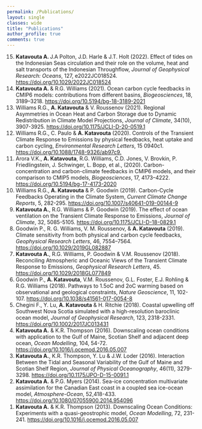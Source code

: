 ```yaml
---
permalink: /Publications/
layout: single
classes: wide
title: "Publications"
author_profile: true
comments: true
---
```


<ol reversed>  
<li><b>Katavouta A. </b>J.A Polton, J.D. Harle & J.T. Holt (2022). Effect of tides on the Indonesian Seas circulation and their role on the volume, heat and salt transports of the Indonesian Throughflow, <i>Journal of Geophysical Research: Oceans</i>,  127, e2022JC018524. <a href="https://doi.org/10.1029/2022JC018524">https://doi.org/10.1029/2022JC018524</a></li>
 
<li><b>Katavouta A. </b> & R.G. Williams (2021). Ocean carbon cycle feedbacks in CMIP6 models: contributions from different basins, <i>Biogeosciences</i>, 18, 3189–3218. <a href="https://doi.org/10.5194/bg-18-3189-2021">https://doi.org/10.5194/bg-18-3189-2021</a></li>
 
<li>Williams R.G., <b>A. Katavouta</b> & V. Roussenov (2021). Regional Asymmetries in Ocean Heat and Carbon Storage due to Dynamic Redistribution in Climate Model Projections, <i>Journal of Climate</i>, 34(10), 3907-3925. <a href="https://doi.org/10.1175/JCLI-D-20-0519.1">https://doi.org/10.1175/JCLI-D-20-0519.1</a></li>

<li>Williams R.G., C. Paulo & <b>A. Katavouta</b> (2020). Controls of the Transient Climate Response to Emissions by physical feedbacks, heat uptake and carbon cycling, <i>Environmental Research Letters</i>, 15 0940c1. <a href="https://doi.org/10.1088/1748-9326/ab97c9">https://doi.org/10.1088/1748-9326/ab97c9.</a></li>

<li>Arora V.K., <b>A. Katavouta</b>, R.G. Williams, C.D. Jones, V. Brovkin, P. Friedlingstein, J. Schwinger, L. Bopp, et al., (2020). Carbon-concentration and carbon-climate feedbacks in CMIP6 models, and their comparison to CMIP5 models, <i>Biogeosciences</i>, 17, 4173–4222. <a href="https://doi.org/10.5194/bg-17-4173-2020">https://doi.org/10.5194/bg-17-4173-2020</a></li>  

<li>Williams R.G., <b>A. Katavouta</b> & P. Goodwin (2019). Carbon-Cycle Feedbacks Operating in the Climate System, <i>Current Climate Change Reports</i>, 5, 282-295. <a href="https://doi.org/10.1007/s40641-019-00144-9">https://doi.org/10.1007/s40641-019-00144-9</a></li>

<li><b>Katavouta A.</b>, R.G. Williams & P. Goodwin (2019). The effect of ocean ventilation on the Transient Climate Response to Emissions, <i>Journal of Climate</i>, 32, 5085-5105. <a href="https://doi.org/10.1175/JCLI-D-18-0829.1">https://doi.org/10.1175/JCLI-D-18-0829.1</a></li>

<li>Goodwin P., R. G. Williams, V. M. Roussenov, & <b>A. Katavouta</b> (2019). Climate sensitivity from both physical and carbon cycle feedbacks, <i>Geophysical Research Letters</i>, 46, 7554–7564. <a href="https://doi.org/10.1029/2019GL082887">https://doi.org/10.1029/2019GL082887</a></li>

<li><b>Katavouta A.</b>, R.G. Williams, P. Goodwin & V.M. Roussenov (2018). Reconciling Atmospheric and Oceanic Views of the Transient Climate Response to Emissions, <i>Geophysical Research Letters</i>, 45. <a href="https://doi.org/10.1029/2018GL077849">https://doi.org/10.1029/2018GL077849</a></li>

<li>Goodwin P., <b>A. Katavouta</b>, V.M. Roussenov, G.L. Foster, E.J. Rohling & R.G. Williams (2018). Pathways to 1.5oC and 2oC warming based on observational and geological constraints, <i>Nature Geoscience</i>, 11, 102-107. <a href="https://doi.org/10.1038/s41561-017-0054-8">https://doi.org/10.1038/s41561-017-0054-8</a></li>

<li>Chegini F., Y. Lu, <b>A. Katavouta</b> & H. Ritchie (2018). Coastal upwelling off Southwest Nova Scotia simulated with a high-resolution baroclinic ocean model, <i>Journal of Geophysical Research</i>, 123, 2318-2331. <a href="https://doi.org/10.1002/2017JC013431">https://doi.org/10.1002/2017JC013431</a></li>

<li><b>Katavouta A.</b> & K.R. Thompson (2016). Downscaling ocean conditions with application to the Gulf of Maine, Scotian Shelf and adjacent deep ocean, <i>Ocean Modelling</i>, 104, 54-72. <a href="https://doi.org/10.1016/j.ocemod.2016.05.007">https://doi.org/10.1016/j.ocemod.2016.05.007</a></li>

<li><b>Katavouta A.</b>, K.R. Thompson, Y. Lu & J.W. Loder (2016). Interaction Between the Tidal and Seasonal Variability of the Gulf of Maine and Scotian Shelf Region, <i>Journal of Physical Oceanography</i>, 46(11), 3279-3298. <a href="https://doi.org/10.1175/JPO-D-15-0091.1">https://doi.org/10.1175/JPO-D-15-0091.1</a></li>

<li><b>Katavouta A.</b> & P.G. Myers (2014). Sea-ice concentration multivariate assimilation for the Canadian East coast in a coupled sea ice-ocean model, <i>Atmosphere-Ocean</i>, 52,418-433. <a href="https://doi.org/10.1080/07055900.2014.954096">https://doi.org/10.1080/07055900.2014.954096</a></li>

<li><b>Katavouta A.</b> & K.R. Thompson (2013). Downscaling Ocean Conditions: Experiments with a quasi-geostrophic model, <i>Ocean Modelling</i>, 72, 231-241. <a href="https://doi.org/10.1016/j.ocemod.2016.05.007">https://doi.org/10.1016/j.ocemod.2016.05.007</a></li>
</ol>

